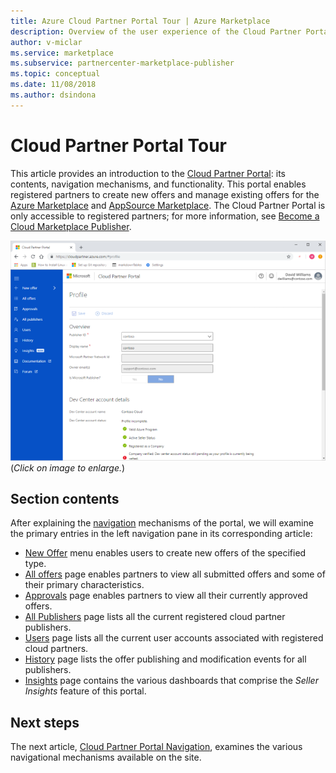 ```yaml
---
title: Azure Cloud Partner Portal Tour | Azure Marketplace
description: Overview of the user experience of the Cloud Partner Portal for Azure Marketplace.
author: v-miclar
ms.service: marketplace
ms.subservice: partnercenter-marketplace-publisher
ms.topic: conceptual
ms.date: 11/08/2018
ms.author: dsindona
---
```


# Cloud Partner Portal Tour

This article provides an introduction to the [Cloud Partner Portal](https://cloudpartner.azure.com): its contents, navigation mechanisms, and functionality.   This portal enables registered partners to create new offers and manage existing offers for the [Azure Marketplace](https://azuremarketplace.microsoft.com) and [AppSource Marketplace](https://azuremarketplace.microsoft.com).  The Cloud Partner Portal is only accessible to registered partners; for more information, see [Become a Cloud Marketplace Publisher](https://docs.microsoft.com/azure/marketplace/become-publisher).

[![Cloud Partner Portal displaying Profile page](./media/portal-window_001a.png)](./media/portal-window_001b.png#lightbox)
<br/>   (*Click on image to enlarge.*)


## Section contents

After explaining the [navigation](./cpp-portal-navigation.md) mechanisms of the portal, we will examine the primary entries in the left navigation pane in its corresponding article: 
- [New Offer](./cpp-new-offer-menu.md) menu enables users to create new offers of the specified type.
- [All offers](./cpp-all-offers-page.md) page enables partners to view all submitted offers and some of their primary characteristics. 
- [Approvals](./cpp-approvals-page.md) page enables partners to view all their currently approved offers.
- [All Publishers](./cpp-all-publishers-page.md) page lists all the current registered cloud partner publishers.
- [Users](./cpp-users-page.md) page lists all the current user accounts associated with registered cloud partners.
- [History](./cpp-history-page.md) page lists the offer publishing and modification events for all publishers. 
- [Insights](./cpp-insights-page.md) page contains the various dashboards that comprise the *Seller Insights* feature of this portal.


## Next steps

The next article, [Cloud Partner Portal Navigation](./cpp-portal-navigation.md), examines the various navigational mechanisms available on the site.
